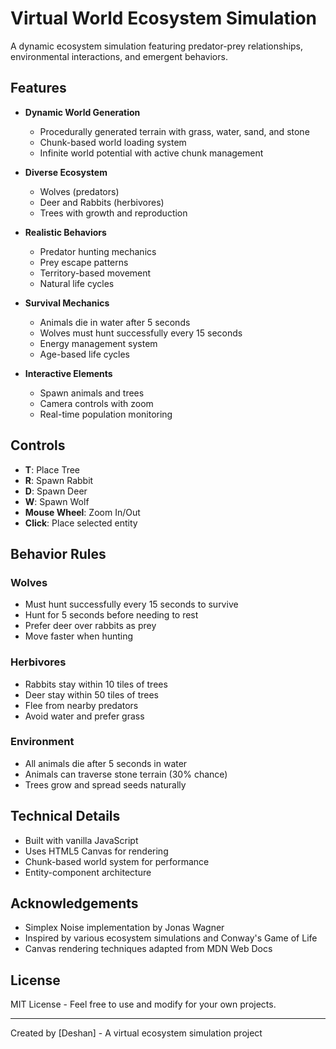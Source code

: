 # Virtual World Ecosystem Simulation

A dynamic ecosystem simulation featuring predator-prey relationships, environmental interactions, and emergent behaviors.

## Features

- **Dynamic World Generation**
  - Procedurally generated terrain with grass, water, sand, and stone
  - Chunk-based world loading system
  - Infinite world potential with active chunk management

- **Diverse Ecosystem**
  - Wolves (predators)
  - Deer and Rabbits (herbivores)
  - Trees with growth and reproduction

- **Realistic Behaviors**
  - Predator hunting mechanics
  - Prey escape patterns
  - Territory-based movement
  - Natural life cycles

- **Survival Mechanics**
  - Animals die in water after 5 seconds
  - Wolves must hunt successfully every 15 seconds
  - Energy management system
  - Age-based life cycles

- **Interactive Elements**
  - Spawn animals and trees
  - Camera controls with zoom
  - Real-time population monitoring

## Controls

- **T**: Place Tree
- **R**: Spawn Rabbit
- **D**: Spawn Deer
- **W**: Spawn Wolf
- **Mouse Wheel**: Zoom In/Out
- **Click**: Place selected entity

## Behavior Rules

### Wolves
- Must hunt successfully every 15 seconds to survive
- Hunt for 5 seconds before needing to rest
- Prefer deer over rabbits as prey
- Move faster when hunting

### Herbivores
- Rabbits stay within 10 tiles of trees
- Deer stay within 50 tiles of trees
- Flee from nearby predators
- Avoid water and prefer grass

### Environment
- All animals die after 5 seconds in water
- Animals can traverse stone terrain (30% chance)
- Trees grow and spread seeds naturally

## Technical Details

- Built with vanilla JavaScript
- Uses HTML5 Canvas for rendering
- Chunk-based world system for performance
- Entity-component architecture

## Acknowledgements

- Simplex Noise implementation by Jonas Wagner
- Inspired by various ecosystem simulations and Conway's Game of Life
- Canvas rendering techniques adapted from MDN Web Docs

## License

MIT License - Feel free to use and modify for your own projects.

---

Created by [Deshan] - A virtual ecosystem simulation project 